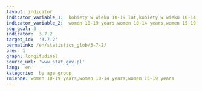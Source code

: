 ```yaml
---
layout: indicator
indicator_variable_1:  kobiety w wieku 10-19 lat,kobiety w wieku 10-14 lat,kobiety w wieku 15-19 lat
indicator_variable_2:  women 10-19 years,women 10-14 years,women 15-19 years
sdg_goal: 3
indicator:  3.7.2
target_id:  '3.7.2'
permalink: /en/statistics_glob/3-7-2/
pre:  1
graph: longitudinal
source_url: 'www.stat.gov.pl'
lang:  en
kategorie:  by age group
zmienne: women 10-19 years,women 10-14 years,women 15-19 years
---
```

